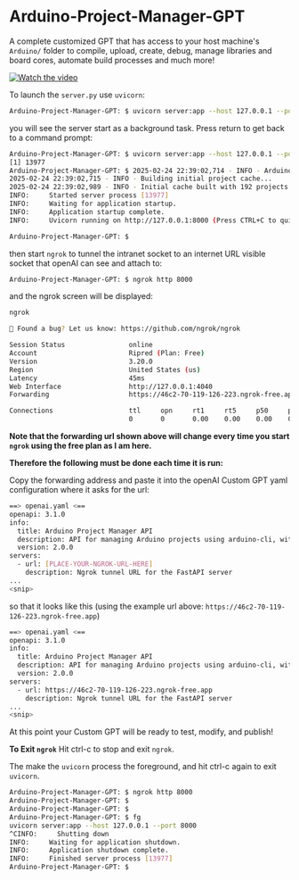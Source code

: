 # Arduino-Project-Manager-GPT
A complete customized GPT that has access to your host machine's `Arduino/` folder to compile, upload, create, debug, manage libraries and board cores, automate build processes and much more!

[![Watch the video](thumbnail.jpg)](https://www.youtube.com/watch?v=Hhlq1Eq2puk)

To launch the `server.py` use `uvicorn`:
```bash
Arduino-Project-Manager-GPT: $ uvicorn server:app --host 127.0.0.1 --port 8000 &
```
you will see the server start as a background task. Press return to get back to a command prompt:

```bash
Arduino-Project-Manager-GPT: $ uvicorn server:app --host 127.0.0.1 --port 8000 &
[1] 13977
Arduino-Project-Manager-GPT: $ 2025-02-24 22:39:02,714 - INFO - Arduino projects directory set to: /Users/username/Documents/Arduino
2025-02-24 22:39:02,715 - INFO - Building initial project cache...
2025-02-24 22:39:02,989 - INFO - Initial cache built with 192 projects.
INFO:     Started server process [13977]
INFO:     Waiting for application startup.
INFO:     Application startup complete.
INFO:     Uvicorn running on http://127.0.0.1:8000 (Press CTRL+C to quit)

Arduino-Project-Manager-GPT: $
```
then start `ngrok` to tunnel the intranet socket to an internet URL visible socket that openAI can see and attach to:

```bash
Arduino-Project-Manager-GPT: $ ngrok http 8000
```
and the ngrok screen will be displayed:

```bash
ngrok                                                                                                                                                (Ctrl+C to quit)

🐛 Found a bug? Let us know: https://github.com/ngrok/ngrok

Session Status                online
Account                       Ripred (Plan: Free)
Version                       3.20.0
Region                        United States (us)
Latency                       45ms
Web Interface                 http://127.0.0.1:4040
Forwarding                    https://46c2-70-119-126-223.ngrok-free.app -> http://localhost:8000

Connections                   ttl     opn     rt1     rt5     p50     p90
                              0       0       0.00    0.00    0.00    0.00
```

**Note that the forwarding url shown above will change every time you start `ngrok` using the free plan as I am here.**

**Therefore the following must be done each time it is run:**

Copy the forwarding address and paste it into the openAI Custom GPT yaml configuration where it asks for the url:

```bash
==> openai.yaml <==
openapi: 3.1.0
info:
  title: Arduino Project Manager API
  description: API for managing Arduino projects using arduino-cli, with cached file listing and just-in-time file reading.
  version: 2.0.0
servers:
  - url: [PLACE-YOUR-NGROK-URL-HERE]
    description: Ngrok tunnel URL for the FastAPI server
...
<snip>
```

so that it looks like this (using the example url above: `https://46c2-70-119-126-223.ngrok-free.app`)
```bash
==> openai.yaml <==
openapi: 3.1.0
info:
  title: Arduino Project Manager API
  description: API for managing Arduino projects using arduino-cli, with cached file listing and just-in-time file reading.
  version: 2.0.0
servers:
  - url: https://46c2-70-119-126-223.ngrok-free.app
    description: Ngrok tunnel URL for the FastAPI server
...
<snip>
```

At this point your Custom GPT will be ready to test, modify, and publish!

**To Exit `ngrok`**
Hit ctrl-c to stop and exit `ngrok`.

The make the `uvicorn` process the foreground, and hit ctrl-c again to exit `uvicorn`.

```bash
Arduino-Project-Manager-GPT: $ ngrok http 8000
Arduino-Project-Manager-GPT: $
Arduino-Project-Manager-GPT: $
Arduino-Project-Manager-GPT: $ fg
uvicorn server:app --host 127.0.0.1 --port 8000
^CINFO:     Shutting down
INFO:     Waiting for application shutdown.
INFO:     Application shutdown complete.
INFO:     Finished server process [13977]
Arduino-Project-Manager-GPT: $
```
